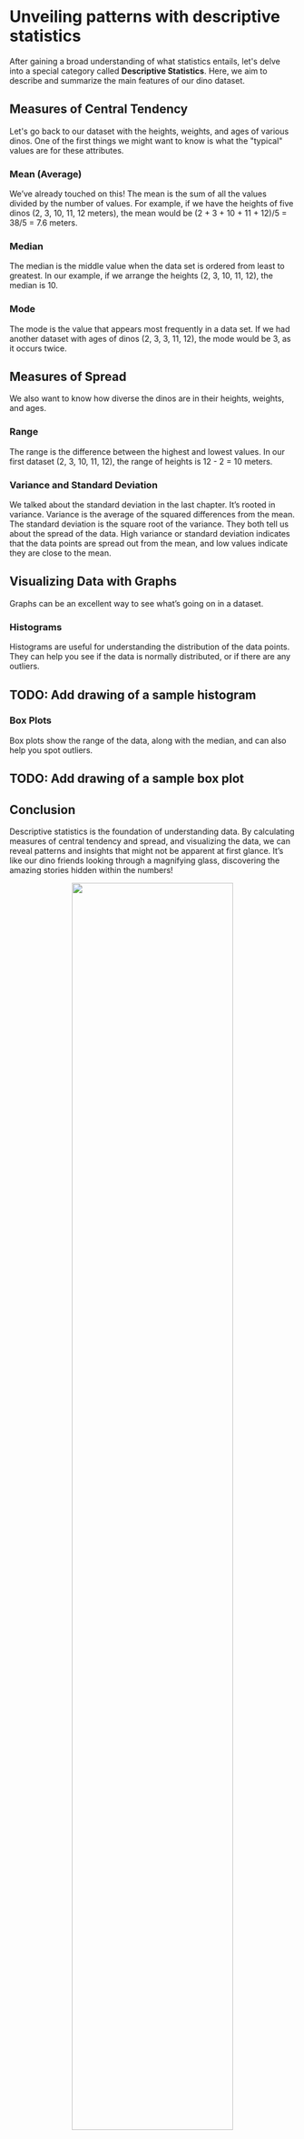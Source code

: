 # Unveiling patterns with descriptive statistics

After gaining a broad understanding of what statistics entails, let's delve into a special category called **Descriptive Statistics**. Here, we aim to describe and summarize the main features of our dino dataset.

## Measures of Central Tendency

Let's go back to our dataset with the heights, weights, and ages of various dinos. One of the first things we might want to know is what the "typical" values are for these attributes.

### Mean (Average)

We’ve already touched on this! The mean is the sum of all the values divided by the number of values. For example, if we have the heights of five dinos (2, 3, 10, 11, 12 meters), the mean would be (2 + 3 + 10 + 11 + 12)/5 = 38/5 = 7.6 meters.

### Median

The median is the middle value when the data set is ordered from least to greatest. In our example, if we arrange the heights (2, 3, 10, 11, 12), the median is 10.

### Mode

The mode is the value that appears most frequently in a data set. If we had another dataset with ages of dinos (2, 3, 3, 11, 12), the mode would be 3, as it occurs twice.

## Measures of Spread

We also want to know how diverse the dinos are in their heights, weights, and ages.

### Range

The range is the difference between the highest and lowest values. In our first dataset (2, 3, 10, 11, 12), the range of heights is 12 - 2 = 10 meters.

### Variance and Standard Deviation

We talked about the standard deviation in the last chapter. It’s rooted in variance. Variance is the average of the squared differences from the mean. The standard deviation is the square root of the variance. They both tell us about the spread of the data. High variance or standard deviation indicates that the data points are spread out from the mean, and low values indicate they are close to the mean.

## Visualizing Data with Graphs

Graphs can be an excellent way to see what’s going on in a dataset.

### Histograms

Histograms are useful for understanding the distribution of the data points. They can help you see if the data is normally distributed, or if there are any outliers.

## TODO: Add drawing of a sample histogram

### Box Plots

Box plots show the range of the data, along with the median, and can also help you spot outliers.

## TODO: Add drawing of a sample box plot

## Conclusion

Descriptive statistics is the foundation of understanding data. By calculating measures of central tendency and spread, and visualizing the data, we can reveal patterns and insights that might not be apparent at first glance. It’s like our dino friends looking through a magnifying glass, discovering the amazing stories hidden within the numbers!

<p align="center">
  <picture>
    <source media="(prefers-color-scheme: dark)" srcset="assets/dino-magnifying-glass-white.png" />
    <img width="75%" src="assets/dino-magnifying-glass-black.png" />
  </picture>
</p>

<br />

---

<a href="/guide/what-is-statistics.md">
  <picture>
    <source media="(prefers-color-scheme: dark)" srcset="https://cloud-c4m75tmer-hack-club-bot.vercel.app/0back.svg">
    <img align="left" width="70" src="https://cloud-c4m75tmer-hack-club-bot.vercel.app/0back.svg" />
  </picture>
</a>

<p align="right">
  <em>
    <b>
      <a href="/guide/intro/inferential-statistics.md">
        Inferential Statistics →
      </a>
    </b>
  </em>
</p>

<br />
